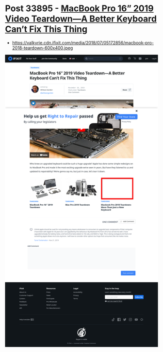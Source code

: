 # Post 33895 - [MacBook Pro 16” 2019 Video Teardown—A Better Keyboard Can&#8217;t Fix This Thing](https://www.ifixit.com/News/33895/macbook-pro-16-2019-video-teardown-a-better-keyboard-cant-fix-this-thing)

- https://valkyrie.cdn.ifixit.com/media/2018/07/05172856/macbook-pro-2018-teardown-600x400.jpeg

![screencap](screenshots/441e7dad-badb-460e-b8f0-812e10744a4b.png)
